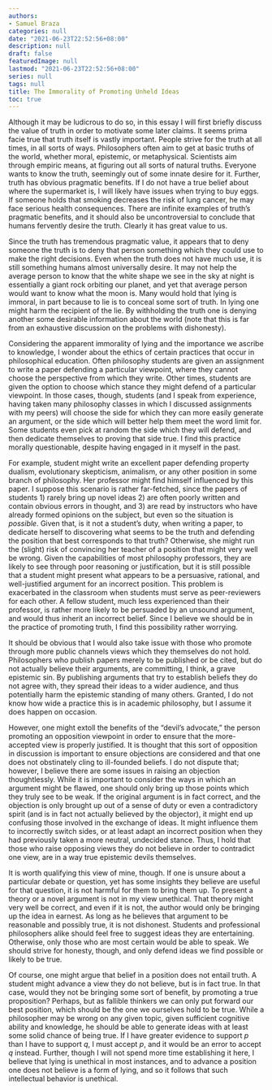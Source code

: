 ```yaml
---
authors:
- Samuel Braza
categories: null
date: "2021-06-23T22:52:56+08:00"
description: null
draft: false
featuredImage: null
lastmod: "2021-06-23T22:52:56+08:00"
series: null
tags: null
title: The Immorality of Promoting Unheld Ideas
toc: true
---
```


Although it may be ludicrous to do so, in this essay I will first briefly discuss the value of truth in order to motivate some later claims. It seems prima facie true that truth itself is vastly important. People strive for the truth at all times, in all sorts of ways. Philosophers often aim to get at basic truths of the world, whether moral, epistemic, or metaphysical. Scientists aim through empiric means, at figuring out all sorts of natural truths. Everyone wants to know the truth, seemingly out of some innate desire for it. Further, truth has obvious pragmatic benefits. If I do not have a true belief about where the supermarket is, I will likely have issues when trying to buy eggs. If someone holds that smoking decreases the risk of lung cancer, he may face serious health consequences. There are infinite examples of truth’s pragmatic benefits, and it should also be uncontroversial to conclude that humans fervently desire the truth. Clearly it has great value to us.

Since the truth has tremendous pragmatic value, it appears that to deny someone the truth is to deny that person something which they could use to make the right decisions. Even when the truth does not have much use, it is still something humans almost universally desire. It may not help the average person to know that the white shape we see in the sky at night is essentially a giant rock orbiting our planet, and yet that average person would want to know what the moon is. Many would hold that lying is immoral, in part because to lie is to conceal some sort of truth. In lying one might harm the recipient of the lie. By withholding the truth one is denying another some desirable information about the world (note that this is far from an exhaustive discussion on the problems with dishonesty).

Considering the apparent immorality of lying and the importance we ascribe to knowledge, I wonder about the ethics of certain practices that occur in philosophical education. Often philosophy students are given an assignment to write a paper defending a particular viewpoint, where they cannot choose the perspective from which they write. Other times, students are given the option to choose which stance they might defend of a particular viewpoint. In those cases, though, students (and I speak from experience, having taken many philosophy classes in which I discussed assignments with my peers) will choose the side for which they can more easily generate an argument, or the side which will better help them meet the word limit for. Some students even pick at random the side which they will defend, and then dedicate themselves to proving that side true. I find this practice morally questionable, despite having engaged in it myself in the past.

For example, student might write an excellent paper defending property dualism, evolutionary skepticism, animalism, or any other position in some branch of philosophy. Her professor might find himself influenced by this paper. I suppose this scenario is rather far-fetched, since the papers of students 1) rarely bring up novel ideas 2) are often poorly written and contain obvious errors in thought, and 3) are read by instructors who have already formed opinions on the subject, but even so the situation is *possible*. Given that, is it not a student’s duty, when writing a paper, to dedicate herself to discovering what seems to be the truth and defending the position that best corresponds to that truth? Otherwise, she might run the (slight) risk of convincing her teacher of a position that might very well be wrong. Given the capabilities of most philosophy professors, they are likely to see through poor reasoning or justification, but it is still possible that a student might present what appears to be a persuasive, rational, and well-justified argument for an incorrect position. This problem is exacerbated in the classroom when students must serve as peer-reviewers for each other. A fellow student, much less experienced than their professor, is rather more likely to be persuaded by an unsound argument, and would thus inherit an incorrect belief. Since I believe we should be in the practice of promoting truth, I find this possibility rather worrying.

It should be obvious that I would also take issue with those who promote through more public channels views which they themselves do not hold. Philosophers who publish papers merely to be published or be cited, but do not actually believe their arguments, are committing, I think, a grave epistemic sin. By publishing arguments that try to establish beliefs they do not agree with, they spread their ideas to a wider audience, and thus potentially harm the epistemic standing of many others. Granted, I do not know how wide a practice this is in academic philosophy, but I assume it does happen on occasion.

However, one might extoll the benefits of the “devil’s advocate,” the person promoting an opposition viewpoint in order to ensure that the more-accepted view is properly justified. It is thought that this sort of opposition in discussion is important to ensure objections are considered and that one does not obstinately cling to ill-founded beliefs. I do not dispute that; however, I believe there are some issues in raising an objection thoughtlessly. While it is important to consider the ways in which an argument might be flawed, one should only bring up those points which they truly see to be weak. If the original argument is in fact correct, and the objection is only brought up out of a sense of duty or even a contradictory spirit (and is in fact not actually believed by the objector), it might end up confusing those involved in the exchange of ideas. It might influence them to incorrectly switch sides, or at least adapt an incorrect position when they had previously taken a more neutral, undecided stance. Thus, I hold that those who raise opposing views they do not believe in order to contradict one view, are in a way true epistemic devils themselves.

It is worth qualifying this view of mine, though. If one is unsure about a particular debate or question, yet has some insights they believe are useful for that question, it is not harmful for them to bring them up. To present a theory or a novel argument is not in my view unethical. That theory might very well be correct, and even if it is not, the author would only be bringing up the idea in earnest. As long as he believes that argument to be reasonable and possibly true, it is not dishonest. Students and professional philosophers alike should feel free to suggest ideas they are entertaining. Otherwise, only those who are most certain would be able to speak. We should strive for honesty, though, and only defend ideas we find possible or likely to be true.

Of course, one might argue that belief in a position does not entail truth. A student might advance a view they do not believe, but is in fact true. In that case, would they not be bringing some sort of benefit, by promoting a true proposition? Perhaps, but as fallible thinkers we can only put forward our best position, which should be the one we ourselves hold to be true. While a philosopher may be wrong on any given topic, given sufficient cognitive ability and knowledge, he should be able to generate ideas with at least some solid chance of being true. If I have greater evidence to support *p* than I have to support *q*, I must accept *p*, and it would be an error to accept *q* instead. Further, though I will not spend more time establishing it here, I believe that lying is unethical in most instances, and to advance a position one does not believe is a form of lying, and so it follows that such intellectual behavior is unethical.
